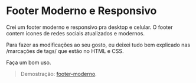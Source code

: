 # Footer Moderno e Responsivo

Crei um footer moderno e responsivo pra desktop e celular. O footer contem icones de redes sociais atualizados e modernos.

Para fazer as modificações ao seu gosto, eu deixei tudo bem explicado nas /marcações de tags/ que estão no HTML e CSS. 

Faça um bom uso.

> Demostração: [footer-moderno](https://juniordelonge.github.io/footer-moderno/).
